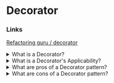 # Decorator

### Links

[Refactoring guru / decorator](https://refactoring.guru/design-patterns/decorator)

<details>
  <summary>What is a Decorator?</summary>

Decorator is a structural design pattern that lets you attach new behaviors to objects by placing these objects inside special wrapper objects that contain the behaviors.

</details>

<details>
  <summary>What is a Decorator's Applicability?</summary>

- Use the Decorator pattern when you need to be able to assign extra behaviors to objects at runtime without breaking the code that uses these objects;
- Use the pattern when it’s awkward or not possible to extend an object’s behavior using inheritance.

</details>

<details>
  <summary>What are pros of a Decorator pattern?</summary>

- It is possible to extend an object’s behavior without making a new subclass;
- It is possible to add or remove responsibilities from an object at runtime;
- It is possible to combine several behaviors by wrapping an object into multiple decorators;
- It is possible to divide a monolithic class that implements many possible variants of behavior into several smaller classes (Single Responsibility Principle).

</details>

<details>
  <summary>What are cons of a Decorator pattern?</summary>

- It’s hard to remove a specific wrapper from the wrappers stack;
- It’s hard to implement a decorator in such a way that its behavior doesn’t depend on the order in the decorators stack;
- The initial configuration code of layers might look pretty ugly.

</details>
